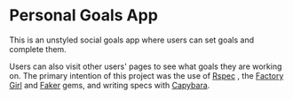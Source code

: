 Personal Goals App
==================

This is an unstyled social goals app where users can set goals and complete them. 

Users can also visit other users' pages to see what goals they are working on. 
The primary intention of this project was the use of [Rspec](https://rspec.info)
, the [Factory Girl](https://github.com/thoughtbot/factory_girl) 
and [Faker](https://github.com/stympy/faker) gems, and writing specs with 
[Capybara](https://github.com/jnicklas/capybara).
